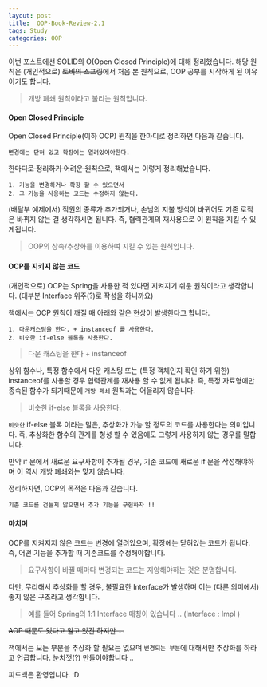 ```yaml
---
layout: post
title:  OOP-Book-Review-2.1
tags: Study 
categories: OOP  
---   
```

이번 포스트에선 SOLID의 O(Open Closed Principle)에 대해 정리했습니다. 
해당 원칙은 (개인적으로) ~~토비의 스프링~~에서 처음 본 원칙으로, OOP 공부를 시작하게 된 이유이기도 합니다. 

> 개방 폐쇄 원칙이라고 불리는 원칙입니다.

#### Open Closed Principle   

Open Closed Principle(이하 OCP) 원칙을 한마디로 정리하면 다음과 같습니다.  

	변경에는 닫혀 있고 확장에는 열려있어야한다. 

~~한마디로 정리하기 어려운 원칙으로~~, 책에서는 이렇게 정리해놨습니다. 

	1. 기능을 변경하거나 확장 할 수 있으면서
	2. 그 기능을 사용하는 코드는 수정하지 않는다.  

(배달부 예제에서) 직원의 종류가 추가되거나, 손님의 지불 방식이 바뀌어도 기존 로직은 바뀌지 않는 걸 생각하시면 됩니다. 즉, 협력관계의 재사용으로 이 원칙을 지킬 수 있게됩니다. 

> OOP의 상속/추상화를 이용하여 지킬 수 있는 원칙입니다. 

#### OCP를 지키지 않는 코드   

(개인적으로) OCP는 Spring을 사용한 적 있다면 지켜지기 쉬운 원칙이라고 생각합니다. 
(대부분 Interface 위주(?)로 작성을 하니까요)

책에서는 OCP 원칙이 깨질 때 아래와 같은 현상이 발생한다고 합니다.  

	1. 다운캐스팅을 한다. + instanceof 를 사용한다.
	2. 비슷한 if-else 블록을 사용한다.   

> 다운 캐스팅을 한다 + instanceof  

상위 함수나, 특정 함수에서 다운 캐스팅 또는 (특정 객체인지 확인 하기 위한) instanceof를 사용할 경우 협력관계를 재사용 할 수 없게 됩니다. 
즉, 특정 자료형에만 종속된 함수가 되기때문에 `개방 폐쇄` 원칙과는 어울리지 않습니다. 

> 비슷한 if-else 블록을 사용한다.  

`비슷한` if-else 블록 이라는 말은, 추상화가 가능 할 정도의 코드를 사용한다는 의미입니다. 
즉, 추상화한 함수의 관계를 형성 할 수 있음에도 그렇게 사용하지 않는 경우를 말합니다.  

만약 if 문에서 새로운 요구사항이 추가될 경우, 기존 코드에 새로운 if 문을 작성해야하며 이 역시 개방 폐쇄와는 맞지 않습니다. 

정리하자면, OCP의 목적은 다음과 같습니다.

	기존 코드를 건들지 않으면서 추가 기능을 구현하자 !!


#### 마치며   

OCP를 지켜지지 않은 코드는 변경에 열려있으며, 확장에는 닫혀있는 코드가 됩니다. 즉, 어떤 기능을 추가할 때 기존코드를 수정해야합니다. 

> 요구사항이 바뀔 때마다 변경되는 코드는 지양해야하는 것은 분명합니다. 

다만, 무리해서 추상화를 할 경우, 불필요한 Interface가 발생하며 이는 (다른 의미에서) 좋지 않은 구조라고 생각합니다. 

> 예를 들어 Spring의 1:1 Interface 매칭이 있습니다 .. (Interface : Impl )

~~AOP 때문도 있다고 알고 있긴 하지만 ...~~
 
책에서는 모든 부분을 추상화 할 필요는 없으며 `변경되는 부분`에 대해서만 추상화를 하라고 언급합니다. 
눈치껏(?) 만들어야합니다 .. 

피드백은 환영입니다.    :D